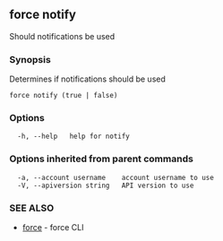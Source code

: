 ## force notify

Should notifications be used

### Synopsis


Determines if notifications should be used


```
force notify (true | false)
```

### Options

```
  -h, --help   help for notify
```

### Options inherited from parent commands

```
  -a, --account username    account username to use
  -V, --apiversion string   API version to use
```

### SEE ALSO

* [force](force.md)	 - force CLI

